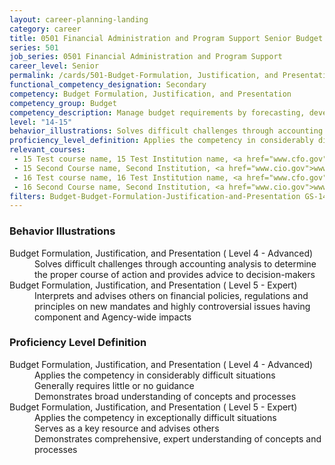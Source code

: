 ```yaml
---
layout: career-planning-landing
category: career
title: 0501 Financial Administration and Program Support Senior Budget Formulation, Justification, and Presentation
series: 501
job_series: 0501 Financial Administration and Program Support
career_level: Senior
permalink: /cards/501-Budget-Formulation, Justification, and Presentation-Senior
functional_competency_designation: Secondary
competency: Budget Formulation, Justification, and Presentation
competency_group: Budget
competency_description: Manage budget requirements by forecasting, developing and justifying budgets in compliance with statutory/regulatory guidance. 
level: "14-15"
behavior_illustrations: Solves difficult challenges through accounting analysis to determine the proper course of action and provides advice to decision-makers ? Interprets and advises others on financial policies, regulations and principles on new mandates and highly controversial issues having component and Agency-wide impacts
proficiency_level_definition: Applies the competency in considerably difficult situations ? Generally requires little or no guidance ? Demonstrates broad understanding of concepts and processes ? Applies the competency in exceptionally difficult situations ? Serves as a key resource and advises others ? Demonstrates comprehensive, expert understanding of concepts and processes
relevant_courses: 
 - 15 Test course name, 15 Test Institution name, <a href="www.cfo.gov">www.cfo.gov</a>, <a href="www.fai.gov">www.fai.gov</a>
 - 15 Second Course name, Second Institution, <a href="www.cio.gov">www.cio.gov</a>
 - 16 Test course name, 16 Test Institution name, <a href="www.cfo.gov">www.cfo.gov</a>, <a href="www.fai.gov">www.fai.gov</a>
 - 16 Second Course name, Second Institution, <a href="www.cio.gov">www.cio.gov</a>
filters: Budget-Budget-Formulation-Justification-and-Presentation GS-14-15 series-0501
---
```


<div class="desktop:grid-col-6 margin-y-205">
  <div class="border-top-05 bg-white padding-2 shadow-5 height-full members-hover border-1px border-gray-30 border-top-orange radius-lg">
    <h3>Behavior Illustrations</h3>
    <dl class="text-base"><dt>Budget Formulation, Justification, and Presentation ( Level 4 - Advanced)</dt><dd>Solves difficult challenges through accounting analysis to determine the proper course of action and provides advice to decision-makers</dd><dt>Budget Formulation, Justification, and Presentation ( Level 5 - Expert)</dt><dd>Interprets and advises others on financial policies, regulations and principles on new mandates and highly controversial issues having component and Agency-wide impacts</dd></dl>
  </div>
</div>
<div class="desktop:grid-col-6 margin-y-205">
  <div class="border-top-05 bg-white padding-2 shadow-5 height-full members-hover border-1px border-gray-30 border-top-orange radius-lg">
    <h3>Proficiency Level Definition</h3>
    <dl class="text-base"><dt>Budget Formulation, Justification, and Presentation ( Level 4 - Advanced)</dt><dd>Applies the competency in considerably difficult situations </dd><dd> Generally requires little or no guidance </dd><dd> Demonstrates broad understanding of concepts and processes</dd><dt>Budget Formulation, Justification, and Presentation ( Level 5 - Expert)</dt><dd>Applies the competency in exceptionally difficult situations </dd><dd> Serves as a key resource and advises others </dd><dd> Demonstrates comprehensive, expert understanding of concepts and processes</dd></dl>
  </div>
</div>